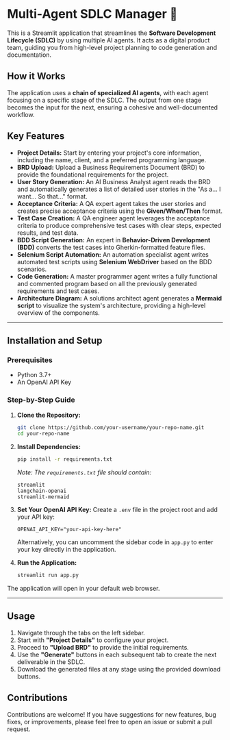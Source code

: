 # Multi-Agent SDLC Manager 🤖

This is a Streamlit application that streamlines the **Software Development Lifecycle (SDLC)** by using multiple AI agents. It acts as a digital product team, guiding you from high-level project planning to code generation and documentation.

## How it Works

The application uses a **chain of specialized AI agents**, with each agent focusing on a specific stage of the SDLC. The output from one stage becomes the input for the next, ensuring a cohesive and well-documented workflow.

## Key Features

  * **Project Details:** Start by entering your project's core information, including the name, client, and a preferred programming language.
  * **BRD Upload:** Upload a Business Requirements Document (BRD) to provide the foundational requirements for the project.
  * **User Story Generation:** An AI Business Analyst agent reads the BRD and automatically generates a list of detailed user stories in the "As a... I want... So that..." format.
  * **Acceptance Criteria:** A QA expert agent takes the user stories and creates precise acceptance criteria using the **Given/When/Then** format.
  * **Test Case Creation:** A QA engineer agent leverages the acceptance criteria to produce comprehensive test cases with clear steps, expected results, and test data.
  * **BDD Script Generation:** An expert in **Behavior-Driven Development (BDD)** converts the test cases into Gherkin-formatted feature files.
  * **Selenium Script Automation:** An automation specialist agent writes automated test scripts using **Selenium WebDriver** based on the BDD scenarios.
  * **Code Generation:** A master programmer agent writes a fully functional and commented program based on all the previously generated requirements and test cases.
  * **Architecture Diagram:** A solutions architect agent generates a **Mermaid script** to visualize the system's architecture, providing a high-level overview of the components.

-----

## Installation and Setup

### Prerequisites

  * Python 3.7+
  * An OpenAI API Key

### Step-by-Step Guide

1.  **Clone the Repository:**

    ```bash
    git clone https://github.com/your-username/your-repo-name.git
    cd your-repo-name
    ```

2.  **Install Dependencies:**

    ```bash
    pip install -r requirements.txt
    ```

    *Note: The `requirements.txt` file should contain:*

    ```
    streamlit
    langchain-openai
    streamlit-mermaid
    ```

3.  **Set Your OpenAI API Key:**
    Create a `.env` file in the project root and add your API key:

    ```
    OPENAI_API_KEY="your-api-key-here"
    ```

    Alternatively, you can uncomment the sidebar code in `app.py` to enter your key directly in the application.

4.  **Run the Application:**

    ```bash
    streamlit run app.py
    ```

The application will open in your default web browser.

-----

## Usage

1.  Navigate through the tabs on the left sidebar.
2.  Start with **"Project Details"** to configure your project.
3.  Proceed to **"Upload BRD"** to provide the initial requirements.
4.  Use the **"Generate"** buttons in each subsequent tab to create the next deliverable in the SDLC.
5.  Download the generated files at any stage using the provided download buttons.

## Contributions

Contributions are welcome\! If you have suggestions for new features, bug fixes, or improvements, please feel free to open an issue or submit a pull request.
